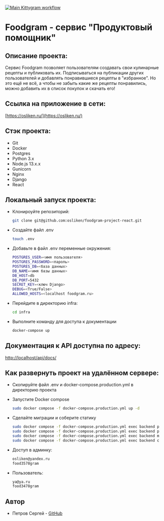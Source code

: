 [![Main Kittygram workflow](https://github.com/osliken/foodgram-project-react/actions/workflows/main.yml/badge.svg)](https://github.com/osliken/foodgram-project-react/actions/workflows/main.yml)

# Foodgram - сервис "Продуктовый помощник"

## Описание проекта: 

Сервис Foodgram позволяет пользователям создавать свои кулинарные рецепты и публиковать их. Подписываться на публикации других пользователей и добавлять понравившиеся рецепты в "избранное". Но это ещё не всё, а чтобы не забыть какие же рецепты понравились, можно добавить их в список покупок и скачать его!

## Ссылка на приложение в сети:

[https://osliken.ru/](https://osliken.ru/)


## Стэк проекта:

- Git
- Docker
- Postgres
- Python 3.x
- Node.js 13.x.x
- Gunicorn
- Nginx
- Django
- React

## Локальный запуск проекта:

- Клонироуйте репозиторий:

    ```bash
    git clone git@github.com:osliken/foodgram-project-react.git
    ```
- Создайте файл .env

    ```bash
    touch .env
    ```
- Добавьте в файл .env переменные окружения:

    ```bash
    POSTGRES_USER=<имя пользователя>
    POSTGRES_PASSWORD=<пароль>
    POSTGRES_DB=<база данных>
    DB_NAME=<имя базы данных>
    DB_HOST=db
    DB_PORT=5432
    SECRET_KEY=<ключ Django>
    DEBUG=<True/False>
    ALLOWED_HOSTS=<localhost foodgram.ru>
    ```
- Перейдите в директорию infra:
    
    ```bash
    cd infra
    ```
- Выполните команду для доступа к документации

    ```bash
    docker-compose up
    ```

## Документация к API доступна по адресу:

[http://localhost/api/docs/](http://localhost/api/docs/)


## Как развернуть проект на удалённом сервере:

- Скопируйте файл .env и docker-compose.production.yml в директорию проекта
- Запустите Docker compose

    ```bash
    sudo docker compose -f docker-compose.production.yml up -d
    ```
- Сделайте миграции и соберите статику

    ```bash
    sudo docker compose -f docker-compose.production.yml exec backend python manage.py migrate
    sudo docker compose -f docker-compose.production.yml exec backend python manage.py collectstatic
    sudo docker compose -f docker-compose.production.yml exec backend mkdir -p /backend_static/static/
    sudo docker compose -f docker-compose.production.yml exec backend cp -r /app/collected_static/. /static/static/
    ```
- Доступ в админку:

    ```bash
    osliken@yandex.ru
    food3578gram
    ```
- Пользователь:

    ```bash
    ya@ya.ru
    food3478gram
    ```

## Автор

- Петров Сергей - [GitHub](https://github.com/osliken)
